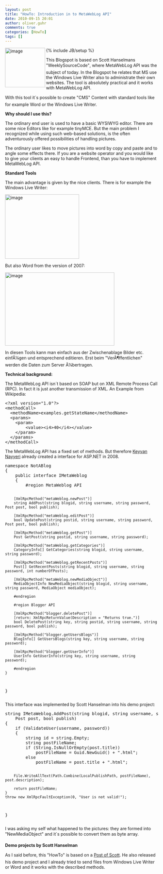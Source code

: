 ```yaml
---
layout: post
title: "HowTo: Introduction in to MetaWebLog API"
date: 2010-09-15 20:01
author: oliver.guhr
comments: true
categories: [HowTo]
tags: []
---
```

{% include JB/setup %}
<img title="image" src="http://code-inside.de/blog/wp-content/uploads/image_thumb199.png" border="0" alt="image" width="132" height="130" align="left" />

This Blogspot is based on Scott Hanselmans "WeeklySourceCode", where MetaWebLog API was the subject of today. In the Blogspot he relates that MS use the Windows Live Writer also to administrate their own websites. The tool is absolutely practical and it works with MetaWebLog API.

<!--more-->

With this tool it´s possible to create "CMS" Content with standard tools like for example Word or the Windows Live Writer.

<strong>Why should I use this?</strong>

The ordinary end user is used to have a basic WYSIWYG editor. There are some nice Editors like for example tinyMCE. But the main problem I recognized while using such web-based solutions, is the often adventurously offered possibilities of handling pictures.

The ordinary user likes to move pictures into word by copy and paste and to angle some effects there. If you are a website operator and you would like to give your clients an easy to handle Frontend, than you have to implement MetaWebLog API.

<strong>Standard Tools</strong>

The main advantage is given by the nice clients. There is for example the Windows Live Writer:

<img title="image" src="http://code-inside.de/blog/wp-content/uploads/image_thumb200.png" border="0" alt="image" width="244" height="212" />

But also Word from the version of 2007:

<img title="image" src="http://code-inside.de/blog/wp-content/uploads/image_thumb201.png" border="0" alt="image" width="360" height="241" />

In diesen Tools kann man einfach aus der Zwischenablage Bilder etc. einfÃ¼gen und entsprechend editieren. Erst beim "VerÃ¶ffentlichen" werden die Daten zum Server Ã¼bertragen.

<strong>Technical background:</strong>

The MetaWebLog API isn´t based on SOAP but on XML Remote Process Call (RPC). In fact it is just another transmission of XML. An Example from Wikipedia:
<div id="scid:812469c5-0cb0-4c63-8c15-c81123a09de7:43882ab0-bb85-4fbe-96a3-56391cc73a1a" class="wlWriterEditableSmartContent" style="padding-bottom: 0px; margin: 0px; padding-left: 0px; padding-right: 0px; display: inline; float: none; padding-top: 0px">
<pre class="c#">&lt;?xml version="1.0"?&gt;
&lt;methodCall&gt;
  &lt;methodName&gt;examples.getStateName&lt;/methodName&gt;
  &lt;params&gt;
    &lt;param&gt;
        &lt;value&gt;&lt;i4&gt;40&lt;/i4&gt;&lt;/value&gt;
    &lt;/param&gt;
  &lt;/params&gt;
&lt;/methodCall&gt;</pre>
</div>
The MetaWebLog API has a fixed set of methods. But therefore <a href="http://nayyeri.net/" target="_blank">Keyvan Nayyeri</a> already created a interface for ASP.NET in 2008.
<div id="scid:812469c5-0cb0-4c63-8c15-c81123a09de7:b2b7d208-3ce2-4cf4-8a04-f704a44546a1" class="wlWriterEditableSmartContent" style="padding-bottom: 0px; margin: 0px; padding-left: 0px; padding-right: 0px; display: inline; float: none; padding-top: 0px">
<pre class="c#">namespace NotABlog
{
    public interface IMetaWeblog
    {
        #region MetaWeblog API

        [XmlRpcMethod("metaWeblog.newPost")]
        string AddPost(string blogid, string username, string password, Post post, bool publish);

        [XmlRpcMethod("metaWeblog.editPost")]
        bool UpdatePost(string postid, string username, string password, Post post, bool publish);

        [XmlRpcMethod("metaWeblog.getPost")]
        Post GetPost(string postid, string username, string password);

        [XmlRpcMethod("metaWeblog.getCategories")]
        CategoryInfo[] GetCategories(string blogid, string username, string password);

        [XmlRpcMethod("metaWeblog.getRecentPosts")]
        Post[] GetRecentPosts(string blogid, string username, string password, int numberOfPosts);

        [XmlRpcMethod("metaWeblog.newMediaObject")]
        MediaObjectInfo NewMediaObject(string blogid, string username, string password, MediaObject mediaObject);

        #endregion

        #region Blogger API

        [XmlRpcMethod("blogger.deletePost")]
        [return: XmlRpcReturnValue(Description = "Returns true.")]
        bool DeletePost(string key, string postid, string username, string password, bool publish);

        [XmlRpcMethod("blogger.getUsersBlogs")]
        BlogInfo[] GetUsersBlogs(string key, string username, string password);

        [XmlRpcMethod("blogger.getUserInfo")]
        UserInfo GetUserInfo(string key, string username, string password);

        #endregion
    }
}</pre>
</div>
This interface was implemented by Scott Hanselman into his demo project:
<div id="scid:812469c5-0cb0-4c63-8c15-c81123a09de7:c82976ec-428a-4a8c-b68b-871bd0c5f41a" class="wlWriterEditableSmartContent" style="padding-bottom: 0px; margin: 0px; padding-left: 0px; padding-right: 0px; display: inline; float: none; padding-top: 0px">
<pre class="c#">string IMetaWeblog.AddPost(string blogid, string username, string password,
    Post post, bool publish)
{
    if (ValidateUser(username, password))
    {
        string id = string.Empty;
        string postFileName;
        if (String.IsNullOrEmpty(post.title))
            postFileName = Guid.NewGuid() + ".html";
        else
            postFileName = post.title + ".html";

        File.WriteAllText(Path.Combine(LocalPublishPath, postFileName), post.description);

        return postFileName;
    }
    throw new XmlRpcFaultException(0, "User is not valid!");
}</pre>
</div>
I was asking my self what happened to the pictures: they are formed into "NewMediaObject" and it´s possible to convert them as byte array.

<strong>Demo projects by Scott Hanselman </strong>

As I said before, this "HowTo" is based on a <a href="http://www.hanselman.com/blog/TheWeeklySourceCode55NotABlogALocalXMLRPCMetaWebLogEndpointThatLiesToWindowsLiveWriter.aspx" target="_blank">Post of Scott</a>. He also released his demo project and I already tried to send files from Windows Live Writer or Word and it works with the described methods.
